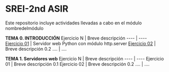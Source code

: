 # SREI-2nd ASIR 
Este repositorio incluye actividades llevadas a cabo en el módulo nombredelmódulo

**TEMA 0. INTRODUCCIÓN**
Ejercicio N | Breve descripción
---- | ----
[Ejercicio 01](tema0/ejercicio1.md) | Servidor web Python con módulo http.server
[Ejercicio 02](tema0/ejercicio2.md) | Breve descripción 0.2
.... | ....


**TEMA 1. Servidores web**
Ejercicio N | Breve descripción
---- | ----
Ejercicio 01 | Breve descripción 0.1
Ejercicio 02 | Breve descripción 0.2
.... | ....

